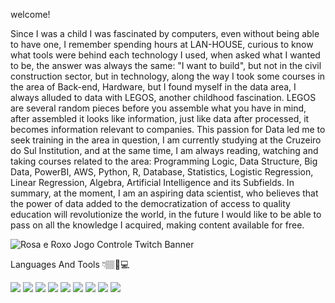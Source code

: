 welcome!

Since I was a child I was fascinated by computers, even without being able to have one, I remember spending hours at LAN-HOUSE, curious to know what tools were behind each technology I used, when asked what I wanted to be, the answer was always the same: "I want to build", but not in the civil construction sector, but in technology, along the way I took some courses in the area of ​​Back-end, Hardware, but I found myself in the data area, I always alluded to data with LEGOS, another childhood fascination.
LEGOS are several random pieces before you assemble what you have in mind, after assembled it looks like information, just like data after processed, it becomes information relevant to companies.
This passion for Data led me to seek training in the area in question, I am currently studying at the Cruzeiro do Sul Institution, and at the same time, I am always reading, watching and taking courses related to the area: Programming Logic, Data Structure, Big Data, PowerBI, AWS, Python, R, Database, Statistics, Logistic Regression, Linear Regression, Algebra, Artificial Intelligence and its Subfields.
In summary, at the moment, I am an aspiring data scientist, who believes that the power of data added to the democratization of access to quality education will revolutionize the world, in the future I would like to be able to pass on all the knowledge I acquired, making content available for free.


  

  ![Rosa e Roxo Jogo Controle Twitch Banner](https://user-images.githubusercontent.com/89526250/150660542-7b36a413-0b92-4875-86c9-d75f4236c8dd.png)

  
  
  
  
  
  Languages And Tools 👇🏽🔧💻
  
  
  
  
  <img src="https://img.shields.io/badge/Python-FFD43B?style=for-the-badge&logo=python&logoColor=darkgreen" />  <img src="https://img.shields.io/badge/SQLite-07405E?style=for-the-badge&logo=sqlite&logoColor=white" />   <img src="https://img.shields.io/badge/RStudio-75AADB?style=for-the-badge&logo=RStudio&logoColor=white" />   <img src="https://img.shields.io/badge/Kotlin-0095D5?style=for-the-badge&logo=kotlin&logoColor=white" />   <img src="https://img.shields.io/badge/MariaDB-003545?style=for-the-badge&logo=mariadb&logoColor=white" />    <img src="https://img.shields.io/badge/SQLite-07405E?style=for-the-badge&logo=sqlite&logoColor=white" />   <img src="https://img.shields.io/badge/Pandas-2C2D72?style=for-the-badge&logo=pandas&logoColor=white" />    <img src="https://img.shields.io/badge/Numpy-777BB4?style=for-the-badge&logo=numpy&logoColor=white" />    <img src="https://img.shields.io/badge/TensorFlow-FF6F00?style=for-the-badge&logo=TensorFlow&logoColor=white" />   
